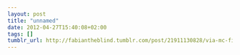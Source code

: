 ```yaml
---
layout: post
title: "unnamed"
date: 2012-04-27T15:40:08+02:00
tags: []
tumblr_url: http://fabiantheblind.tumblr.com/post/21911130828/via-mc-fitti-30-grad-musik-video-myvideo
---
```

